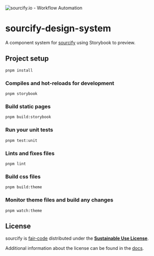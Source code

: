![sourcify.io - Workflow Automation](https://user-images.githubusercontent.com/65276001/173571060-9f2f6d7b-bac0-43b6-bdb2-001da9694058.png)

# sourcify-design-system

A component system for [sourcify](https://sourcify.io) using Storybook to preview.

## Project setup

```
pnpm install
```

### Compiles and hot-reloads for development

```
pnpm storybook
```

### Build static pages

```
pnpm build:storybook
```

### Run your unit tests

```
pnpm test:unit
```

### Lints and fixes files

```
pnpm lint
```

### Build css files

```
pnpm build:theme
```

### Monitor theme files and build any changes

```
pnpm watch:theme
```

## License

sourcify is [fair-code](http://faircode.io) distributed under the [**Sustainable Use License**](https://github.com/sourcifycloud/sourcify/blob/master/packages/cli/LICENSE.md).

Additional information about the license can be found in the [docs](https://docs.sourcify.io/reference/license/).
